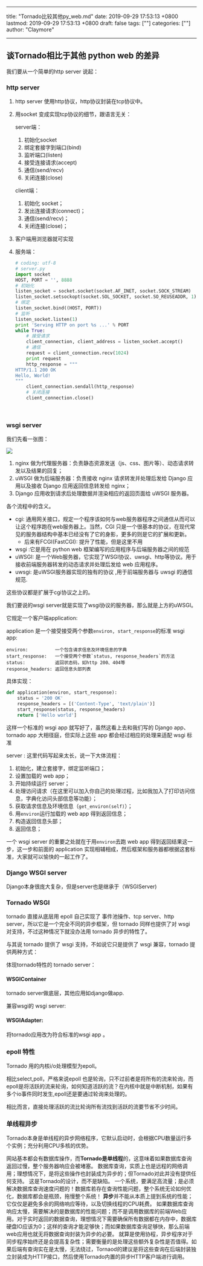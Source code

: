 
---
title: "Tornado比较其他py_web.md"
date: 2019-09-29 17:53:13 +0800
lastmod: 2019-09-29 17:53:13 +0800
draft: false
tags: [""]
categories: [""]
author: "Claymore"

---
## 谈Tornado相比于其他 python web 的差异

我们要从一个简单的http server 说起：

### http server

1. http server 使用http协议，http协议封装在tcp协议中。

2. 用socket 变成实现tcp协议的细节，跟语言无关：

   server端：

   1. 初始化socket 
   2. 绑定套接字到端口(bind)
   3. 监听端口(listen)
   4. 接受连接请求(accept)
   5. 通信(send/recv)
   6. 关闭连接(close)

   client端：

   1. 初始化 socket；
   2. 发出连接请求(connect)；
   3. 通信(send/recv)；
   4. 关闭连接(close)；

3. 客户端用浏览器就可实现

4. 服务端：

   ```python
   # coding: utf-8
   # server.py
   import socket
   HOST, PORT = '', 8888
   # 初始化
   listen_socket = socket.socket(socket.AF_INET, socket.SOCK_STREAM)
   listen_socket.setsockopt(socket.SOL_SOCKET, socket.SO_REUSEADDR, 1)
   # 绑定
   listen_socket.bind((HOST, PORT))
   # 监听
   listen_socket.listen(1)
   print 'Serving HTTP on port %s ...' % PORT
   while True:
       # 接受请求
       client_connection, client_address = listen_socket.accept()
       # 通信
       request = client_connection.recv(1024)
       print request
       http_response = """
   HTTP/1.1 200 OK
   Hello, World!
   """
       client_connection.sendall(http_response)
       # 关闭连接
       client_connection.close()
   ```

   ​

### wsgi server

我们先看一张图：

![](http://ovolonhm1.bkt.clouddn.com/%E5%BE%AE%E4%BF%A1%E6%88%AA%E5%9B%BE_20171121091755.png)



1. nginx 做为代理服务器：负责静态资源发送（js、css、图片等）、动态请求转发以及结果的回复；
2. uWSGI 做为后端服务器：负责接收 nginx 请求转发并处理后发给 Django 应用以及接收 Django 应用返回信息转发给 nginx；
3. Django 应用收到请求后处理数据并渲染相应的返回页面给 uWSGI 服务器。

各个流程中的含义。

* cgi: 通用网关接口，规定一个程序该如何与web服务器程序之间通信从而可以让这个程序跑在web服务器上。当然，CGI 只是一个很基本的协议，在现代常见的服务器结构中基本已经没有了它的身影，更多的则是它的扩展和更新。
  * 后来有FCGI(FastCGI): 提升了性能，但是这里不用
* wsgi :它是用在 python web 框架编写的应用程序与后端服务器之间的规范
* uWSGI:  是一个Web服务器，它实现了WSGI协议、uwsgi、http等协议。用于接收前端服务器转发的动态请求并处理后发给 web 应用程序。
* uwsgi:  是uWSGI服务器实现的独有的协议 ,用于前端服务器与 uwsgi 的通信规范.

这些协议都是扩展于cgi协议之上的。



我们要说的wsgi server就是实现了wsgi协议的服务器，那么就是上方的uWSGI。

它规定一个客户端application:

application 是一个接受接受两个参数`environ, start_response`的标准 wsgi app:

```
environ:          一个包含请求信息及环境信息的字典
start_response:   一个接受两个参数`status, response_headers`的方法
status:           返回状态码，如http 200、404等
response_headers: 返回信息头部列表
```

具体实现：

```python
def application(environ, start_response):    
	status = '200 OK'    
	response_headers = [('Content-Type', 'text/plain')]    
	start_response(status, response_headers)    
	return ['Hello world']
```

这样一个标准的 wsgi app 就写好了，虽然这看上去和我们写的 Django app、 tornado app 大相径庭，但实际上这些 app 都会经过相应的处理来适配 wsgi 标准



server : 这里代码写起来太长，说一下大体流程：

1. 初始化，建立套接字，绑定监听端口；
2. 设置加载的 web app；
3. 开始持续运行 server；
4. 处理访问请求（在这里可以加入你自己的处理过程，比如我加入了打印访问信息，字典化访问头部信息等功能）；
5. 获取请求信息及环境信息（`get_environ(self)`）；
6. 用`environ`运行加载的 web app 得到返回信息；
7. 构造返回信息头部；
8. 返回信息；

一个 wsgi server 的重要之处就在于用`environ`去跑 web app 得到返回结果这一步，这一步和前面的 application 实现相辅相成，然后框架和服务器都根据这套标准，大家就可以愉快的一起工作了。



### Django WSGI server

Django本身很庞大复杂，但是server也是继承于（WSGIServer)



### Tornado WSGI

tornado 直接从底层用 epoll 自己实现了 事件池操作、tcp server、http server，所以它是一个完全不同的异步框架，但 tornado 同样也提供了对 wsgi 对支持，不过这种情况下就没办法用 tornado 异步的特性了。

与其说 tornado 提供了 wsgi 支持，不如说它只是提供了 wsgi 兼容，tornado 提供两种方式：

体现tornado特性的 tornado server：

#### WSGIContainer

tornado server做底层，其他应用如django做app.



兼容wsgi的 wsgi server:

#### WSGIAdapter:

将tornado应用改为符合标准的wsgi app 。



### epoll 特性

Tornado 用的内核i/o处理模型为epoll。

相比select,poll，严格来说epoll 也是轮询，只不过前者是将所有的流来轮询，而epoll是将活跃的流来轮询，如何知道活跃的流？在内核中就是中断机制，如果有多个io事件同时发生,epoll还是要通过轮询来处理的。

相比而言，直接处理活跃的流比轮询所有流找到活跃的流要节省不少时间。



### 单线程异步

Tornado本身是单线程的异步网络程序，它默认启动时，会根据CPU数量运行多个实例；充分利用CPU多核的优势。

网站基本都会有数据库操作，而**Tornado是单线程**的，这意味着如果数据库查询返回过慢，整个服务器响应会被堵塞。 数据库查询，实质上也是远程的网络调用；理想情况下，是将这些操作也封装成为异步的；但Tornado对此并没有提供任何支持。 这是Tornado的设计，而不是缺陷。 一个系统，要满足高流量；是必须解决数据库查询速度问题的！数据库若存在查询性能问题，整个系统无论如何优化，数据库都会是瓶颈，拖慢整个系统！ 
**异步**并不能从本质上提到系统的性能；它仅仅是避免多余的网络响应等待，以及切换线程的CPU耗费。 如果数据库查询响应太慢，需要解决的是数据库的性能问题；而不是调用数据库的前端Web应用。对于实时返回的数据查询，理想情况下需要确保所有数据都在内存中，数据库硬盘IO应该为0；这样的查询才能足够快；而如果数据库查询足够快，那么前端web应用也就无将数据查询封装为异步的必要。 就算是使用协程，异步程序对于同步程序始终还是会提高复杂性；需要衡量的是处理这些额外复杂性是否值得。如果后端有查询实在是太慢，无法绕过，Tornaod的建议是将这些查询在后端封装独立封装成为HTTP接口，然后使用Tornado内置的异步HTTP客户端进行调用。